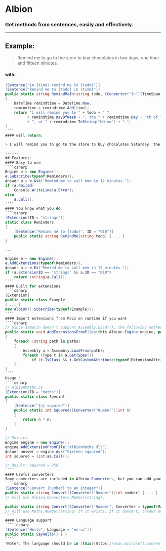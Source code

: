 # Albion
### Get methods from sentences, easily and effectively.
------
## Example:

> Remind me to go to the store to buy chocolates in two days, one hour and fifteen minutes.

#### with:
`````csharp
[Sentence("In {time} remind me to {todo}")]
[Sentence("Remind me to {todo} in {time}")]
public static string RemindMeIn(string todo, [Converter("In")]TimeSpan time)
{
    DateTime remindtime = DateTime.Now;
    remindtime = remindtime.Add(time);
    return "I will remind you to " + todo + " "
          + remindtime.DayOfWeek + ", the " + remindtime.Day + "th of " + remindtime.ToString("MMM yyyy")
          + ", at " + remindtime.ToString("HH:mm") + ".";
}
````
#### will return:

> I will remind you to go to the store to buy chocolates Saturday, the 16th of May 2015, at 00:38.  

------
## Features:
#### Easy to use
````csharp
Engine e = new Engine();
e.Subscribe(typeof(Reminders));
Answer a = e.Ask("Remind me to call mom in 12 minutes.");
if (a.Failed)
    Console.WriteLine(a.Error);
else
    a.Call();
````
#### You know what you do
````csharp
[Extension(ID = "strings")]
static class Reminders
{
    [Sentence("Remind me to {todo}", ID = "010")]
    public static string RemindMe(string todo) { ... }
}

...

Engine e = new Engine();
e.AddExtensions(typeof(Reminders));
Answer a = e.Ex("Remind me to call mom in 12 minutes.");
if (a.ExtensionID == "strings" && a.ID == "010")
    return (string)a.Call();
````
#### Built for extensions
````csharp
[Extension]
public static class Example
{ ... }
new Albion().Subscribe(typeof(Example));
````
#### Import extensions from PCLs on runtime if you want
````csharp
// Since Xamarin doesn't support Assembly.Load*(), the following method isn't included in Albion.
public static void AddExtensionsFromFiles(this Albion.Engine engine, params string[] paths)
{
    foreach (string path in paths)
    {
        Assembly a = Assembly.LoadFrom(path);
        foreach (Type t in a.GetTypes())
            if (t.IsClass && t.GetCustomAttribute(typeof(ExtensionAttribute)) != null) engine.Subscribe(t);
    }
}
````
Usage :
````csharp
// AlbionMaths.cs
[Extension(ID = "maths")]
public static class Special
{
    [Sentence("{n} squared")]
    public static int Squared([Converter("Number")]int n)
    {
        return n * n;
    }
}
    
// Main.cs
Engine engine = new Engine();
engine.AddExtensionFromFile("AlbionMaths.dll");
Answer answer = engine.Ask("Sixteen squared");
int squared = (int)aa.Call();

// Result: squared = 256
````
#### Useful converters
Some converters are included in Albion.Converters, but you can add your own if you want.
````csharp
[Sentence("Convert {number} to an integer")]
public static string Convert([Converter("Number")]int number) { ... }
// Will use Albion.Converters.Number(string).
    
public static string Convert([Converter("Number", Converter = typeof(Maths))]int number) { ... }
// Will use Maths.Number(string) if it exists. If it doesn't, throws an exception.
````
#### Language support
`````csharp
[Sentence("Hello", Language = "en-us")]
public static SayHello() { }
````
*Note*: The language should be in [this](https://msdn.microsoft.com/en-us/library/ms533052\(v=vs.85\).aspx) format.
